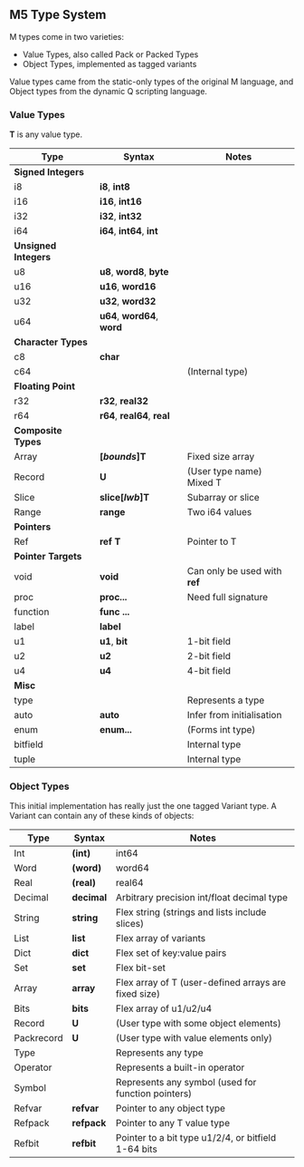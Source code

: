 ## M5 Type System

M types come in two varieties:

* Value Types, also called Pack or Packed Types
* Object Types, implemented as tagged variants

Value types came from the static-only types of the original M language,
and Object types from the dynamic Q scripting language.

### Value Types

**T** is any value type.

Type |  Syntax | Notes
--- | --- | ---
**Signed Integers** | 
i8 | **i8**, **int8**
i16 | **i16**, **int16**
i32 | **i32**, **int32**
i64 | **i64**, **int64**, **int**
**Unsigned Integers** | |
u8 | **u8**, **word8**, **byte**
u16 | **u16**, **word16**
u32 | **u32**, **word32**
u64 | **u64**, **word64**, **word**
**Character Types** |
c8 | **char** |
c64 | | (Internal type) |
**Floating Point** |
r32 | **r32**, **real32**
r64 | **r64**, **real64**, **real**
**Composite Types** |
Array | **[*bounds*]T** | Fixed size array
Record | **U** | (User type name) Mixed T
Slice | **slice[*lwb*]T** | Subarray or slice
Range | **range** | Two i64 values
**Pointers** |
Ref | **ref T** | Pointer to T
**Pointer Targets** |
void | **void** | Can only be used with **ref**
proc | **proc...** | Need full signature
function | **func ...**
label |**label**
u1 | **u1**, **bit** | 1-bit field
u2 | **u2** | 2-bit field
u4 | **u4** | 4-bit field
 **Misc** |
type | | Represents a type |
auto | **auto** | Infer from initialisation
enum | **enum...** |  (Forms int type) |
bitfield | |Internal type |
tuple |  | Internal type |

### Object Types

This initial implementation has really just the one tagged Variant type.
A Variant can contain any of these kinds of objects:

Type | Syntax |  Notes
--- | --- | ---
Int |  **(int)** |  int64
Word | **(word)** | word64
Real | **(real)** |  real64
Decimal | **decimal** |     Arbitrary precision int/float decimal type
String | **string** |           Flex string (strings and lists include slices)
List |  **list** |             Flex array of variants
Dict |  **dict** |             Flex set of key:value pairs
Set |   **set** |   Flex bit-set
Array |  **array**|  Flex array of T (user-defined arrays are fixed size)
Bits |  **bits** |    Flex array of u1/u2/u4
Record |  **U** | (User type with some object elements)
Packrecord |  **U** | (User type with value elements only)
Type |   |       Represents any type
Operator | |            Represents a built-in operator
Symbol |  |     Represents any symbol (used for function pointers)
Refvar |  **refvar**|            Pointer to any object type
Refpack | **refpack**|            Pointer to any T value type
Refbit |  **refbit**|            Pointer to a bit type u1/2/4, or bitfield 1-64 bits
